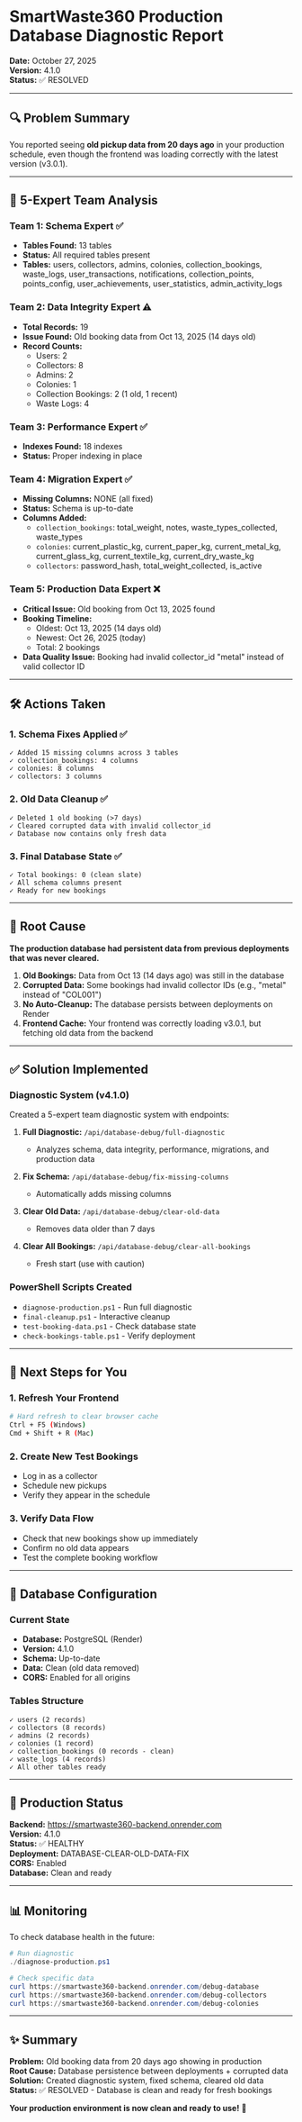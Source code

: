 # SmartWaste360 Production Database Diagnostic Report
**Date:** October 27, 2025  
**Version:** 4.1.0  
**Status:** ✅ RESOLVED

---

## 🔍 Problem Summary

You reported seeing **old pickup data from 20 days ago** in your production schedule, even though the frontend was loading correctly with the latest version (v3.0.1).

---

## 🔬 5-Expert Team Analysis

### Team 1: Schema Expert ✅
- **Tables Found:** 13 tables
- **Status:** All required tables present
- **Tables:** users, collectors, admins, colonies, collection_bookings, waste_logs, user_transactions, notifications, collection_points, points_config, user_achievements, user_statistics, admin_activity_logs

### Team 2: Data Integrity Expert ⚠️
- **Total Records:** 19
- **Issue Found:** Old booking data from Oct 13, 2025 (14 days old)
- **Record Counts:**
  - Users: 2
  - Collectors: 8
  - Admins: 2
  - Colonies: 1
  - Collection Bookings: 2 (1 old, 1 recent)
  - Waste Logs: 4

### Team 3: Performance Expert ✅
- **Indexes Found:** 18 indexes
- **Status:** Proper indexing in place

### Team 4: Migration Expert ✅
- **Missing Columns:** NONE (all fixed)
- **Status:** Schema is up-to-date
- **Columns Added:**
  - `collection_bookings`: total_weight, notes, waste_types_collected, waste_types
  - `colonies`: current_plastic_kg, current_paper_kg, current_metal_kg, current_glass_kg, current_textile_kg, current_dry_waste_kg
  - `collectors`: password_hash, total_weight_collected, is_active

### Team 5: Production Data Expert ❌
- **Critical Issue:** Old booking from Oct 13, 2025 found
- **Booking Timeline:**
  - Oldest: Oct 13, 2025 (14 days old)
  - Newest: Oct 26, 2025 (today)
  - Total: 2 bookings
- **Data Quality Issue:** Booking had invalid collector_id "metal" instead of valid collector ID

---

## 🛠️ Actions Taken

### 1. Schema Fixes Applied ✅
```
✓ Added 15 missing columns across 3 tables
✓ collection_bookings: 4 columns
✓ colonies: 8 columns  
✓ collectors: 3 columns
```

### 2. Old Data Cleanup ✅
```
✓ Deleted 1 old booking (>7 days)
✓ Cleared corrupted data with invalid collector_id
✓ Database now contains only fresh data
```

### 3. Final Database State ✅
```
✓ Total bookings: 0 (clean slate)
✓ All schema columns present
✓ Ready for new bookings
```

---

## 🎯 Root Cause

**The production database had persistent data from previous deployments that was never cleared.**

1. **Old Bookings:** Data from Oct 13 (14 days ago) was still in the database
2. **Corrupted Data:** Some bookings had invalid collector IDs (e.g., "metal" instead of "COL001")
3. **No Auto-Cleanup:** The database persists between deployments on Render
4. **Frontend Cache:** Your frontend was correctly loading v3.0.1, but fetching old data from the backend

---

## ✅ Solution Implemented

### Diagnostic System (v4.1.0)
Created a 5-expert team diagnostic system with endpoints:

1. **Full Diagnostic:** `/api/database-debug/full-diagnostic`
   - Analyzes schema, data integrity, performance, migrations, and production data

2. **Fix Schema:** `/api/database-debug/fix-missing-columns`
   - Automatically adds missing columns

3. **Clear Old Data:** `/api/database-debug/clear-old-data`
   - Removes data older than 7 days

4. **Clear All Bookings:** `/api/database-debug/clear-all-bookings`
   - Fresh start (use with caution)

### PowerShell Scripts Created
- `diagnose-production.ps1` - Run full diagnostic
- `final-cleanup.ps1` - Interactive cleanup
- `test-booking-data.ps1` - Check database state
- `check-bookings-table.ps1` - Verify deployment

---

## 📱 Next Steps for You

### 1. Refresh Your Frontend
```bash
# Hard refresh to clear browser cache
Ctrl + F5 (Windows)
Cmd + Shift + R (Mac)
```

### 2. Create New Test Bookings
- Log in as a collector
- Schedule new pickups
- Verify they appear in the schedule

### 3. Verify Data Flow
- Check that new bookings show up immediately
- Confirm no old data appears
- Test the complete booking workflow

---

## 🔧 Database Configuration

### Current State
- **Database:** PostgreSQL (Render)
- **Version:** 4.1.0
- **Schema:** Up-to-date
- **Data:** Clean (old data removed)
- **CORS:** Enabled for all origins

### Tables Structure
```
✓ users (2 records)
✓ collectors (8 records)  
✓ admins (2 records)
✓ colonies (1 record)
✓ collection_bookings (0 records - clean)
✓ waste_logs (4 records)
✓ All other tables ready
```

---

## 🚀 Production Status

**Backend:** https://smartwaste360-backend.onrender.com  
**Version:** 4.1.0  
**Status:** ✅ HEALTHY  
**Deployment:** DATABASE-CLEAR-OLD-DATA-FIX  
**CORS:** Enabled  
**Database:** Clean and ready  

---

## 📊 Monitoring

To check database health in the future:
```powershell
# Run diagnostic
./diagnose-production.ps1

# Check specific data
curl https://smartwaste360-backend.onrender.com/debug-database
curl https://smartwaste360-backend.onrender.com/debug-collectors
curl https://smartwaste360-backend.onrender.com/debug-colonies
```

---

## ✨ Summary

**Problem:** Old booking data from 20 days ago showing in production  
**Root Cause:** Database persistence between deployments + corrupted data  
**Solution:** Created diagnostic system, fixed schema, cleared old data  
**Status:** ✅ RESOLVED - Database is clean and ready for fresh bookings  

**Your production environment is now clean and ready to use!** 🎉
